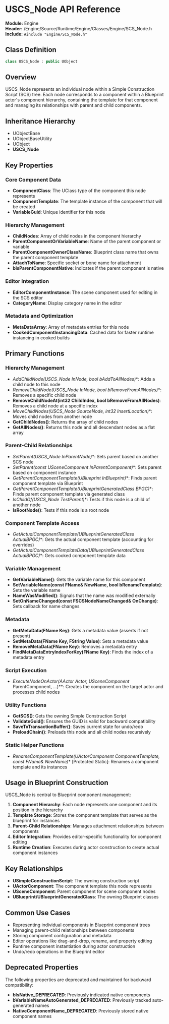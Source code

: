 # USCS_Node API Reference

**Module:** Engine  
**Header:** /Engine/Source/Runtime/Engine/Classes/Engine/SCS_Node.h  
**Include:** `#include "Engine/SCS_Node.h"`

## Class Definition

```cpp
class USCS_Node : public UObject
```

## Overview

USCS_Node represents an individual node within a Simple Construction Script (SCS) tree. Each node corresponds to a component within a Blueprint actor's component hierarchy, containing the template for that component and managing its relationships with parent and child components.

## Inheritance Hierarchy

- UObjectBase
- UObjectBaseUtility  
- UObject
- **USCS_Node**

## Key Properties

### Core Component Data
- **ComponentClass**: The UClass type of the component this node represents
- **ComponentTemplate**: The template instance of the component that will be created
- **VariableGuid**: Unique identifier for this node

### Hierarchy Management
- **ChildNodes**: Array of child nodes in the component hierarchy
- **ParentComponentOrVariableName**: Name of the parent component or variable
- **ParentComponentOwnerClassName**: Blueprint class name that owns the parent component template
- **AttachToName**: Specific socket or bone name for attachment
- **bIsParentComponentNative**: Indicates if the parent component is native

### Editor Integration
- **EditorComponentInstance**: The scene component used for editing in the SCS editor
- **CategoryName**: Display category name in the editor

### Metadata and Optimization
- **MetaDataArray**: Array of metadata entries for this node
- **CookedComponentInstancingData**: Cached data for faster runtime instancing in cooked builds

## Primary Functions

### Hierarchy Management

- **AddChildNode(USCS_Node* InNode, bool bAddToAllNodes)**: Adds a child node to this node
- **RemoveChildNode(USCS_Node* InNode, bool bRemoveFromAllNodes)**: Removes a specific child node
- **RemoveChildNodeAt(int32 ChildIndex, bool bRemoveFromAllNodes)**: Removes a child node at a specific index
- **MoveChildNodes(USCS_Node* SourceNode, int32 InsertLocation)**: Moves child nodes from another node
- **GetChildNodes()**: Returns the array of child nodes
- **GetAllNodes()**: Returns this node and all descendant nodes as a flat array

### Parent-Child Relationships

- **SetParent(USCS_Node* InParentNode)**: Sets parent based on another SCS node
- **SetParent(const USceneComponent* InParentComponent)**: Sets parent based on component instance
- **GetParentComponentTemplate(UBlueprint* InBlueprint)**: Finds parent component template via Blueprint
- **GetParentComponentTemplate(UBlueprintGeneratedClass* BPGC)**: Finds parent component template via generated class
- **IsChildOf(USCS_Node* TestParent)**: Tests if this node is a child of another node
- **IsRootNode()**: Tests if this node is a root node

### Component Template Access

- **GetActualComponentTemplate(UBlueprintGeneratedClass* ActualBPGC)**: Gets the actual component template (accounting for overrides)
- **GetActualComponentTemplateData(UBlueprintGeneratedClass* ActualBPGC)**: Gets cooked component template data

### Variable Management

- **GetVariableName()**: Gets the variable name for this component
- **SetVariableName(const FName& NewName, bool bRenameTemplate)**: Sets the variable name
- **NameWasModified()**: Signals that the name was modified externally
- **SetOnNameChanged(const FSCSNodeNameChanged& OnChange)**: Sets callback for name changes

### Metadata

- **GetMetaData(FName Key)**: Gets a metadata value (asserts if not present)
- **SetMetaData(FName Key, FString Value)**: Sets a metadata value
- **RemoveMetaData(FName Key)**: Removes a metadata entry
- **FindMetaDataEntryIndexForKey(FName Key)**: Finds the index of a metadata entry

### Script Execution

- **ExecuteNodeOnActor(AActor* Actor, USceneComponent* ParentComponent, ...)**: Creates the component on the target actor and processes child nodes

### Utility Functions

- **GetSCS()**: Gets the owning Simple Construction Script
- **ValidateGuid()**: Ensures the GUID is valid for backward compatibility
- **SaveToTransactionBuffer()**: Saves current state for undo/redo
- **PreloadChain()**: Preloads this node and all child nodes recursively

### Static Helper Functions

- **RenameComponentTemplate(UActorComponent* ComponentTemplate, const FName& NewName)** [Protected Static]: Renames a component template and its instances

## Usage in Blueprint Construction

USCS_Node is central to Blueprint component management:

1. **Component Hierarchy**: Each node represents one component and its position in the hierarchy
2. **Template Storage**: Stores the component template that serves as the blueprint for instances
3. **Parent-Child Relationships**: Manages attachment relationships between components
4. **Editor Integration**: Provides editor-specific functionality for component editing
5. **Runtime Creation**: Executes during actor construction to create actual component instances

## Key Relationships

- **USimpleConstructionScript**: The owning construction script
- **UActorComponent**: The component template this node represents
- **USceneComponent**: Parent component for scene component nodes
- **UBlueprint/UBlueprintGeneratedClass**: The owning Blueprint classes

## Common Use Cases

- Representing individual components in Blueprint component trees
- Managing parent-child relationships between components
- Storing component configuration and metadata
- Editor operations like drag-and-drop, rename, and property editing
- Runtime component instantiation during actor construction
- Undo/redo operations in the Blueprint editor

## Deprecated Properties

The following properties are deprecated and maintained for backward compatibility:
- **bIsNative_DEPRECATED**: Previously indicated native components
- **bVariableNameAutoGenerated_DEPRECATED**: Previously tracked auto-generated names
- **NativeComponentName_DEPRECATED**: Previously stored native component names